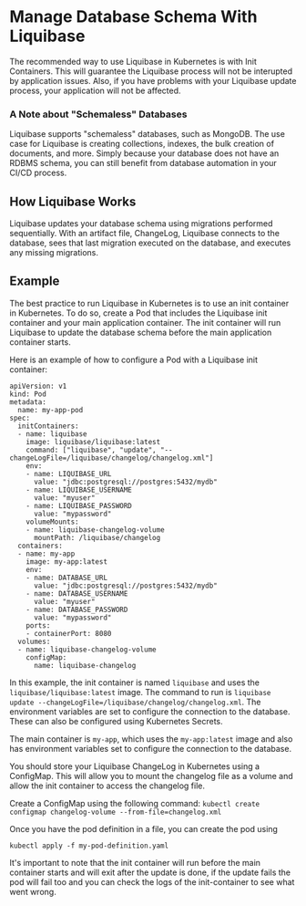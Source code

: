 # Manage Database Schema With Liquibase

The recommended way to use Liquibase in Kubernetes is with Init Containers. This will guarantee the Liquibase process will not be interupted by application issues. Also, if you have problems with your Liquibase update process, your application will not be affected.

### A Note about "Schemaless" Databases

Liquibase supports "schemaless" databases, such as MongoDB. The use case for Liquibase is creating collections, indexes, the bulk creation of documents, and more. Simply because your database does not have an RDBMS schema, you can still benefit from database automation in your CI/CD process. 

## How Liquibase Works

Liquibase updates your database schema using migrations performed sequentially. With an artifact file, ChangeLog, Liquibase connects to the database, sees that last migration executed on the database, and executes any missing migrations. 

## Example 

The best practice to run Liquibase in Kubernetes is to use an init container in Kubernetes. To do so, create a Pod that includes the Liquibase init container and your main application container. The init container will run Liquibase to update the database schema before the main application container starts.

Here is an example of how to configure a Pod with a Liquibase init container:

```
apiVersion: v1
kind: Pod
metadata:
  name: my-app-pod
spec:
  initContainers:
  - name: liquibase
    image: liquibase/liquibase:latest
    command: ["liquibase", "update", "--changeLogFile=/liquibase/changelog/changelog.xml"]
    env:
    - name: LIQUIBASE_URL
      value: "jdbc:postgresql://postgres:5432/mydb"
    - name: LIQUIBASE_USERNAME
      value: "myuser"
    - name: LIQUIBASE_PASSWORD
      value: "mypassword"
    volumeMounts:
    - name: liquibase-changelog-volume
      mountPath: /liquibase/changelog
  containers:
  - name: my-app
    image: my-app:latest
    env:
    - name: DATABASE_URL
      value: "jdbc:postgresql://postgres:5432/mydb"
    - name: DATABASE_USERNAME
      value: "myuser"
    - name: DATABASE_PASSWORD
      value: "mypassword"
    ports:
    - containerPort: 8080
  volumes:
  - name: liquibase-changelog-volume
    configMap:
      name: liquibase-changelog
```

In this example, the init container is named `liquibase` and uses the `liquibase/liquibase:latest` image. The command to run is `liquibase update --changeLogFile=/liquibase/changelog/changelog.xml`. The environment variables are set to configure the connection to the database. These can also be configured using Kubernetes Secrets.

The main container is `my-app`, which uses the `my-app:latest` image and also has environment variables set to configure the connection to the database.

You should store your Liquibase ChangeLog in Kubernetes using a ConfigMap. This will allow you to mount the changelog file as a volume and allow the init container to access the changelog file.

Create a ConfigMap using the following command: 
`kubectl create configmap changelog-volume --from-file=changelog.xml`

Once you have the pod definition in a file, you can create the pod using

`kubectl apply -f my-pod-definition.yaml`

It's important to note that the init container will run before the main container starts and will exit after the update is done, if the update fails the pod will fail too and you can check the logs of the init-container to see what went wrong.


